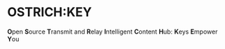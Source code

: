 # OSTRICH:KEY
**O**pen **S**ource **T**ransmit and **R**elay **I**ntelligent **C**ontent **H**ub: **K**eys **E**mpower **Y**ou
